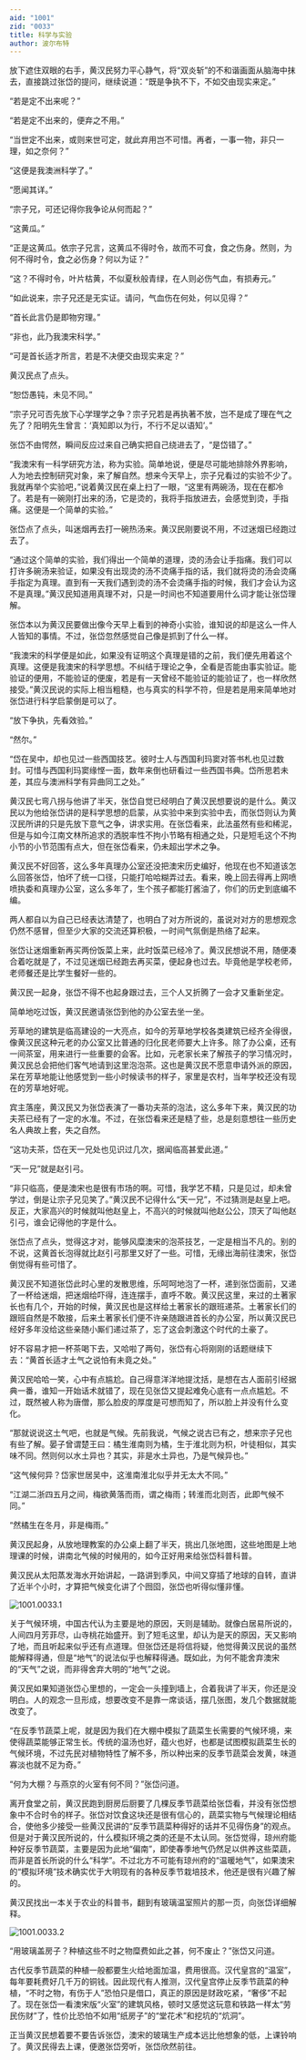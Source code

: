 ```yaml
---
aid: "1001"
zid: "0033"
title: 科学与实验
author: 波尔布特
---
```


放下遮住双眼的右手，黄汉民努力平心静气，将“双炎斩”的不和谐画面从脑海中抹去，直接跳过张岱的提问，继续说道：“既是争执不下，不如交由现实来定。”

“若是定不出来呢？”

“若是定不出来的，便弃之不用。”

“当世定不出来，或则来世可定，就此弃用岂不可惜。再者，一事一物，非只一理，如之奈何？”

“这便是我澳洲科学了。”

“愿闻其详。”

“宗子兄，可还记得你我争论从何而起？”

“这黄瓜。”

“正是这黄瓜。依宗子兄言，这黄瓜不得时令，故而不可食，食之伤身。然则，为何不得时令，食之必伤身？何以为证？”

“这？不得时令，叶片枯黄，不似夏秋般青绿，在人则必伤气血，有损寿元。”

“如此说来，宗子兄还是无实证。请问，气血伤在何处，何以见得？”

“首长此言仍是即物穷理。”

“非也，此乃我澳宋科学。”

“可是首长适才所言，若是不决便交由现实来定？”

黄汉民点了点头。

“恕岱愚钝，未见不同。”

“宗子兄可否先放下心学理学之争？宗子兄若是再执著不放，岂不是成了理在气之先了？阳明先生曾言：‘真知即以为行，不行不足以语知’。”

张岱不由愕然，瞬间反应过来自己确实把自己绕进去了，“是岱错了。”

“我澳宋有一科学研究方法，称为实验。简单地说，便是尽可能地排除外界影响，人为地去控制研究对象，来了解自然。想来今天早上，宗子兄看过的实验不少了。我就再举个实验吧，”说着黄汉民在桌上扫了一眼，“这里有两碗汤，现在在都冷了。若是有一碗刚打出来的汤，它是烫的，我将手指放进去，会感觉到烫，手指痛。这便是一个简单的实验。”

张岱点了点头，叫迷烟再去打一碗热汤来。黄汉民刚要说不用，不过迷烟已经跑过去了。

“通过这个简单的实验，我们得出一个简单的道理，烫的汤会让手指痛。我们可以打许多碗汤来验证，如果没有出现烫的汤不烫痛手指的话，我们就将烫的汤会烫痛手指定为真理。直到有一天我们遇到烫的汤不会烫痛手指的时候，我们才会认为这不是真理。”黄汉民知道用真理不对，只是一时间也不知道要用什么词才能让张岱理解。

张岱本以为黄汉民要做出像今天早上看到的神奇小实验，谁知说的却是这么一件人人皆知的事情。不过，张岱忽然感觉自己像是抓到了什么一样。

“我澳宋的科学便是如此，如果没有证明这个真理是错的之前，我们便先用着这个真理。这便是我澳宋的科学思想。不纠结于理论之争，全看是否能由事实验证。能验证的便用，不能验证的便废，若是有一天曾经不能验证的能验证了，也一样欣然接受。”黄汉民说的实际上相当粗糙，也与真实的科学不符，但是若是用来简单地对张岱进行科学启蒙倒是可以了。

“放下争执，先看效验。”

“然尔。”

“岱在吴中，却也见过一些西国技艺。彼时士人与西国利玛窦对答书札也见过数封。可惜与西国利玛窦缘悭一面，数年来倒也研看过一些西国书典。岱所思若未差，其应与澳洲科学有异曲同工之处。”

黄汉民七弯八拐与他讲了半天，张岱自觉已经明白了黄汉民想要说的是什么。黄汉民以为他给张岱讲的是科学思想的启蒙，从实验中来到实验中去，而张岱则认为黄汉民所讲的只是先放下意气之争，讲求实用。在张岱看来，此法虽然有些和稀泥，但是与如今江南文林所追求的洒脱率性不拘小节略有相通之处，只是短毛这个不拘小节的小节范围有点大，但在张岱看来，仍未超出学术之争。

黄汉民不好回答，这么多年真理办公室还没把澳宋历史编好，他现在也不知道该怎么回答张岱，怕坏了统一口径，只能打哈哈糊弄过去。看来，晚上回去得再上网喷喷执委和真理办公室，这么多年了，生个孩子都能打酱油了，你们的历史到底编不编。

两人都自以为自己已经表达清楚了，也明白了对方所说的，虽说对对方的思想观念仍然不感冒，但至少大家的交流还算积极，一时间气氛倒是热络了起来。

张岱让迷烟重新再买两份饭菜上来，此时饭菜已经冷了。黄汉民想说不用，随便凑合着吃就是了，不过见迷烟已经跑去再买菜，便起身也过去。毕竟他是学校老师，老师餐还是比学生餐好一些的。

黄汉民一起身，张岱不得不也起身跟过去，三个人又折腾了一会才又重新坐定。

简单地吃过饭，黄汉民邀请张岱到他的办公室去坐一坐。

芳草地的建筑是临高建设的一大亮点，如今的芳草地学校各类建筑已经齐全得很，像黄汉民这种元老的办公室又比普通的归化民老师要大上许多。除了办公桌，还有一间茶室，用来进行一些重要的会客。比如，元老家长来了解孩子的学习情况时，黄汉民总会把他们客气地请到这里泡泡茶。这也是黄汉民不愿意申请外派的原因，呆在芳草地能让他感觉到一些小时候读书的样子，家里是农村，当年学校还没有现在的芳草地好呢。

宾主落座，黄汉民又为张岱表演了一番功夫茶的泡法，这么多年下来，黄汉民的功夫茶已经有了一定的水准。不过，在张岱看来还是糙了些，总是刻意想往一些历史名人典故上套，失之自然。

“这功夫茶，岱在天一兄处也见识过几次，据闻临高甚爱此道。”

“天一兄”就是赵引弓。

“非只临高，便是澳宋也是很有市场的啊。可惜，我学艺不精，只是见过，却未曾学过，倒是让宗子兄见笑了。”黄汉民不记得什么“天一兄”，不过猜测是赵皇上吧。反正，大家高兴的时候就叫他赵皇上，不高兴的时候就叫他赵公公，顶天了叫他赵引弓，谁会记得他的字是什么。

张岱点了点头，觉得这才对，能够风糜澳宋的泡茶技艺，一定是相当不凡的。别的不说，这黄首长泡得就比赵引弓那里又好了一些。可惜，无缘出海前往澳宋，张岱倒觉得有些可惜了。

黄汉民不知道张岱此时心里的发散思维，乐呵呵地泡了一杯，递到张岱面前，又递了一杯给迷烟，把迷烟给吓得，连连摆手，直呼不敢。黄汉民这里，来过的土著家长也有几个，开始的时候，黄汉民也是这样给土著家长的跟班递茶。土著家长们的跟班自然是不敢接，后来土著家长们便不许亲随跟进首长的办公室，所以黄汉民已经好多年没给这些亲随小厮们递过茶了，忘了这会刺激这个时代的土豪了。

好不容易才把一杯茶喝下去，又哈啦了两句，张岱有心将刚刚的话题继续下去：“黄首长适才土气之说怕有未竟之处。”

黄汉民哈哈一笑，心中有点尴尬。自己得意洋洋地提沈括，是想在古人面前引经据典一番，谁知一开始话术就错了，现在见张岱又提起难免心底有一点点尴尬。不过，既然被人称为唐僧，那么脸皮的厚度是可想而知了，所以脸上并没有什么变化。

“那就说说这土气吧，也就是气候。先前我说，气候之说古已有之，想来宗子兄也有些了解。晏子曾谓楚王曰：橘生淮南则为橘，生于淮北则为枳，叶徒相似，其实味不同。然则何以水土异也？其实，非是水土异也，乃是气候异也。”

“这气候何异？岱家世居吴中，这淮南淮北似乎并无太大不同。”

“江湖二浙四五月之间，梅欲黄落而雨，谓之梅雨；转淮而北则否，此即气候不同。”

“然橘生在冬月，非是梅雨。”

黄汉民起身，从放地理教案的办公桌上翻了半天，挑出几张地图，这些地图是上地理课的时候，讲南北气候的时候用的，如今正好用来给张岱科普科普。

黄汉民从太阳蒸发海水开始讲起，一路讲到季风，中间又穿插了地球的自转，直讲了近半个小时，才算把气候变化讲了个囫囵，张岱也听得似懂非懂。

![1001.0033.1](/1001/0033/1.webp)

关于气候环境，中国古代认为主要是地的原因，天则是辅助。就像白居易所说的，人间四月芳菲尽，山寺桃花始盛开。到了短毛这里，却认为是天的原因，天又影响了地，而且听起来似乎还有点道理。但张岱还是将信将疑，他觉得黄汉民说的虽然能解释得通，但是“地气”的说法似乎也解释得通。既如此，为何不能舍弃澳宋的“天气”之说，而非得舍弃大明的“地气”之说。

黄汉民如果知道张岱心里想的，一定会一头撞到墙上，合着我讲了半天，你还是没明白。人的观念一旦形成，想要改变不是靠一席谈话，摆几张图，发几个数据就能改变了。

“在反季节蔬菜上呢，就是因为我们在大棚中模拟了蔬菜生长需要的气候环境，来使得蔬菜能够正常生长。传统的温汤也好，蕴火也好，也都是试图模拟蔬菜生长的气候环境，不过先民对植物特性了解不多，所以种出来的反季节蔬菜会发黄，味道寡淡也就不足为奇。”

“何为大棚？与燕京的火室有何不同？”张岱问道。

离开食堂之前，黄汉民跑到厨房后厨要了几棵反季节蔬菜给张岱看，并没有张岱想象中不合时令的样子。张岱对饮食这块还是很有信心的，蔬菜实物与气候理论相结合，使他多少接受一些黄汉民讲的“反季节蔬菜种得好的话并不见得伤身”的观点。但是对于黄汉民所说的，什么模拟环境之类的还是不太认同。张岱觉得，琼州府能种好反季节蔬菜，主要是因为此地“偏南”，即使春季地气仍然足以供养这些菜蔬，而非是首长所说的什么“科学”。不过北方不可能有琼州府的“温暖地气”，如果澳宋的“模拟环境”技术确实优于大明现有的各种反季节栽培技术，他还是很有兴趣了解的。

黄汉民找出一本关于农业的科普书，翻到有玻璃温室照片的那一页，向张岱详细解释。

![1001.0033.2](/1001/0033/2.webp)

“用玻璃盖房子？种植这些不时之物糜费如此之甚，何不废止？”张岱又问道。

古代反季节蔬菜的种植一般都要生火给地面加温，费用很高。汉代皇宫的“温室”，每年要耗费好几千万的铜钱。因此现代有人推测，汉代皇宫停止反季节蔬菜的种植，“不时之物，有伤于人”恐怕只是借口，真正的原因是财政吃紧，“奢侈”不起了。现在张岱一看澳宋版“火室”的建筑风格，顿时又感觉这玩意和铁路一样太“劳民伤财”了，性价比恐怕不如用“纸房子”的“堂花术”和挖坑的“炕洞”。

正当黄汉民想着要不要告诉张岱，澳宋的玻璃生产成本远比他想象的低，上课铃响了。黄汉民得去上课，便邀张岱旁听，张岱欣然前往。
